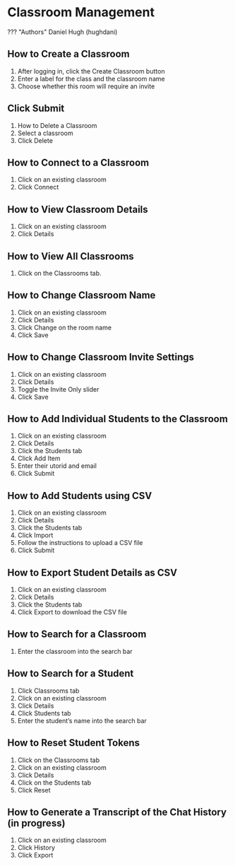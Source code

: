 # Classroom Management
??? "Authors"
    Daniel Hugh (hughdani)

## How to Create a Classroom
1. After logging in, click the Create Classroom button
2. Enter a label for the class and the classroom name
3. Choose whether this room will require an invite

## Click Submit
1. How to Delete a Classroom
2. Select a classroom
3. Click Delete

## How to Connect to a Classroom
1. Click on an existing classroom
2. Click Connect

## How to View Classroom Details
1. Click on an existing classroom
2. Click Details

## How to View All Classrooms
1. Click on the Classrooms tab.

## How to Change Classroom Name
1. Click on an existing classroom
2. Click Details
3. Click Change on the room name
4. Click Save

## How to Change Classroom Invite Settings
1. Click on an existing classroom
2. Click Details
3. Toggle the Invite Only slider
4. Click Save

## How to Add Individual Students to the Classroom
1. Click on an existing classroom
2. Click Details
3. Click the Students tab
4. Click Add Item
5. Enter their utorid and email
6. Click Submit
## How to Add Students using CSV
1. Click on an existing classroom
2. Click Details
3. Click the Students tab
4. Click Import
5. Follow the instructions to upload a CSV file
6. Click Submit

## How to Export Student Details as CSV
1. Click on an existing classroom
2. Click Details
3. Click the Students tab
4. Click Export to download the CSV file

## How to Search for a Classroom
1. Enter the classroom into the search bar

## How to Search for a Student
1. Click Classrooms tab
2. Click on an existing classroom
3. Click Details
4. Click Students tab
5. Enter the student’s name into the search bar

## How to Reset Student Tokens
1. Click on the Classrooms tab
2. Click on an existing classroom
3. Click Details
4. Click on the Students tab
5. Click Reset

## How to Generate a Transcript of the Chat History (in progress)
1. Click on an existing classroom
2. Click History
3. Click Export
